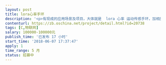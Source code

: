```yaml
---                
layout: post       
title: lora心率手环           
description: '<p>有现成的应用场景及项目，大体就是  lora 心率 运动传感手环，加相应的lora基站</p>'     
contenturl: https://zb.oschina.net/project/detail.html?id=20738      
tags: [C,物联网]            
salary: 100000-100000元          
publish_time: '已发布 17 小时'         
start_time: '2018-06-07 17:37:47'           
apply: 1                   
time_range: 5 月              
status: 招募中                  
---                 
```

